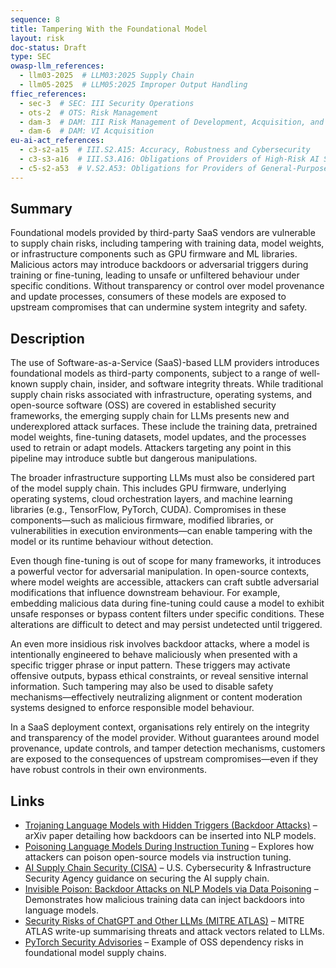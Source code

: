 ```yaml
---
sequence: 8
title: Tampering With the Foundational Model
layout: risk
doc-status: Draft
type: SEC
owasp-llm_references:
  - llm03-2025  # LLM03:2025 Supply Chain
  - llm05-2025  # LLM05:2025 Improper Output Handling
ffiec_references:
  - sec-3  # SEC: III Security Operations
  - ots-2  # OTS: Risk Management
  - dam-3  # DAM: III Risk Management of Development, Acquisition, and Maintenance
  - dam-6  # DAM: VI Acquisition
eu-ai-act_references:
  - c3-s2-a15  # III.S2.A15: Accuracy, Robustness and Cybersecurity
  - c3-s3-a16  # III.S3.A16: Obligations of Providers of High-Risk AI Systems
  - c5-s2-a53  # V.S2.A53: Obligations for Providers of General-Purpose AI Models
---
```


## Summary

Foundational models provided by third-party SaaS vendors are vulnerable to supply chain risks, including tampering with training data, model weights, or infrastructure components such as GPU firmware and ML libraries. Malicious actors may introduce backdoors or adversarial triggers during training or fine-tuning, leading to unsafe or unfiltered behaviour under specific conditions. Without transparency or control over model provenance and update processes, consumers of these models are exposed to upstream compromises that can undermine system integrity and safety.

## Description

The use of Software-as-a-Service (SaaS)-based LLM providers introduces foundational models as third-party components, subject to a range of well-known supply chain, insider, and software integrity threats. While traditional supply chain risks associated with infrastructure, operating systems, and open-source software (OSS) are covered in established security frameworks, the emerging supply chain for LLMs presents new and underexplored attack surfaces. These include the training data, pretrained model weights, fine-tuning datasets, model updates, and the processes used to retrain or adapt models. Attackers targeting any point in this pipeline may introduce subtle but dangerous manipulations.

The broader infrastructure supporting LLMs must also be considered part of the model supply chain. This includes GPU firmware, underlying operating systems, cloud orchestration layers, and machine learning libraries (e.g., TensorFlow, PyTorch, CUDA). Compromises in these components—such as malicious firmware, modified libraries, or vulnerabilities in execution environments—can enable tampering with the model or its runtime behaviour without detection.

Even though fine-tuning is out of scope for many frameworks, it introduces a powerful vector for adversarial manipulation. In open-source contexts, where model weights are accessible, attackers can craft subtle adversarial modifications that influence downstream behaviour. For example, embedding malicious data during fine-tuning could cause a model to exhibit unsafe responses or bypass content filters under specific conditions. These alterations are difficult to detect and may persist undetected until triggered.

An even more insidious risk involves backdoor attacks, where a model is intentionally engineered to behave maliciously when presented with a specific trigger phrase or input pattern. These triggers may activate offensive outputs, bypass ethical constraints, or reveal sensitive internal information. Such tampering may also be used to disable safety mechanisms—effectively neutralizing alignment or content moderation systems designed to enforce responsible model behaviour.

In a SaaS deployment context, organisations rely entirely on the integrity and transparency of the model provider. Without guarantees around model provenance, update controls, and tamper detection mechanisms, customers are exposed to the consequences of upstream compromises—even if they have robust controls in their own environments.

## Links

* [Trojaning Language Models with Hidden Triggers (Backdoor Attacks)](https://arxiv.org/abs/2008.00312) – arXiv paper detailing how backdoors can be inserted into NLP models.
* [Poisoning Language Models During Instruction Tuning](https://arxiv.org/abs/2305.11491) – Explores how attackers can poison open-source models via instruction tuning.
* [AI Supply Chain Security (CISA)](https://www.cisa.gov/resources-tools/resources/securing-artificial-intelligence-ai-supply-chain) – U.S. Cybersecurity & Infrastructure Security Agency guidance on securing the AI supply chain.
* [Invisible Poison: Backdoor Attacks on NLP Models via Data Poisoning](https://arxiv.org/abs/2106.09132) – Demonstrates how malicious training data can inject backdoors into language models.
* [Security Risks of ChatGPT and Other LLMs (MITRE ATLAS)](https://atlas.mitre.org/stories/llm-threats) – MITRE ATLAS write-up summarising threats and attack vectors related to LLMs.
* [PyTorch Security Advisories](https://github.com/pytorch/pytorch/security/advisories) – Example of OSS dependency risks in foundational model supply chains.


